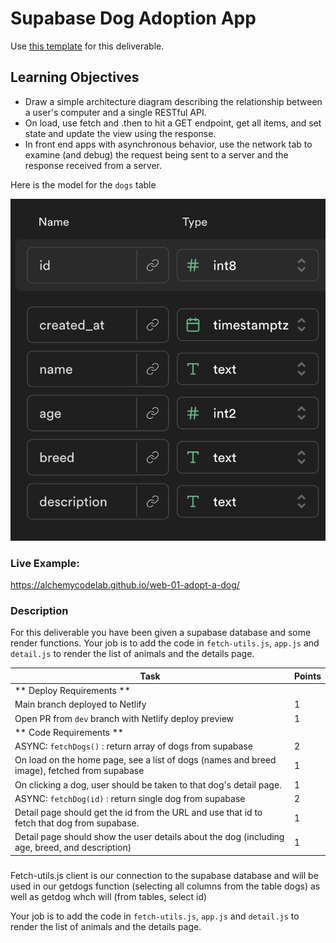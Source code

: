 # Supabase Dog Adoption App

Use [this template](https://github.com/alchemycodelab/half-baked-web-01-adopt-a-dog) for this deliverable.

## Learning Objectives

- Draw a simple architecture diagram describing the relationship between a user's computer and a single RESTful API.
- On load, use fetch and .then to hit a GET endpoint, get all items, and set state and update the view using the response.
- In front end apps with asynchronous behavior, use the network tab to examine (and debug) the request being sent to a server and the response received from a server.


Here is the model for the `dogs` table

![](./dogs-model.png)

### Live Example:

https://alchemycodelab.github.io/web-01-adopt-a-dog/

### Description

For this deliverable you have been given a supabase database and some render functions. Your job is to add the code in `fetch-utils.js`, `app.js` and `detail.js` to render the list of animals and the details page.

| Task                                                                                           | Points |
| ---------------------------------------------------------------------------------------------- | ------ |
| ** Deploy Requirements **                                                                      |        |
| Main branch deployed to Netlify                                                                | 1      |
| Open PR from `dev` branch with Netlify deploy preview                                          | 1      |
| ** Code Requirements **                                                                        |        |
| ASYNC: `fetchDogs()` : return array of dogs from supabase                                      | 2      |
| On load on the home page, see a list of dogs (names and breed image), fetched from supabase    | 1      |
| On clicking a dog, user should be taken to that dog's detail page.                             | 1      |
| ASYNC: `fetchDog(id)` : return single dog from supabase                                        | 2      |
| Detail page should get the id from the URL and use that id to fetch that dog from supabase.    | 1      |
| Detail page should show the user details about the dog (including age, breed, and description) | 1      |

###

Fetch-utils.js
client is our connection to the supabase database and will be used in  our getdogs function (selecting all columns from the table dogs) as well as getdog whch will (from tables, select id)

Your job is to add the code in `fetch-utils.js`, `app.js` and `detail.js` to render the list of animals and the details page.
